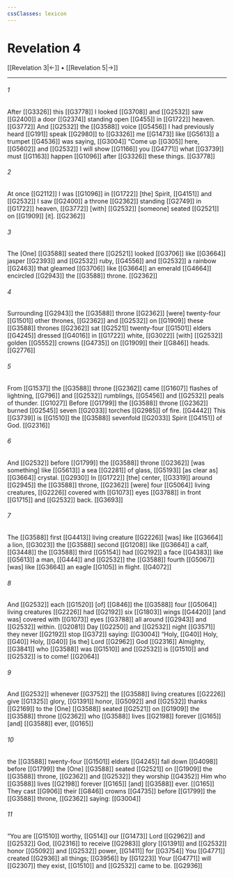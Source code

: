 ```yaml
---
cssClasses: lexicon
---
```


# Revelation 4

[[Revelation 3|←]] • [[Revelation 5|→]]

---

###### 1
After [[G3326]] this [[G3778]] I looked [[G3708]] and [[G2532]] saw [[G2400]] a door [[G2374]] standing open [[G455]] in [[G1722]] heaven. [[G3772]] And [[G2532]] the [[G3588]] voice [[G5456]] I had previously heard [[G191]] speak [[G2980]] to [[G3326]] me [[G1473]] like [[G5613]] a trumpet [[G4536]] was saying, [[G3004]] “Come up [[G305]] here, [[G5602]] and [[G2532]] I will show [[G1166]] you [[G4771]] what [[G3739]] must [[G1163]] happen [[G1096]] after [[G3326]] these things. [[G3778]]

###### 2
At once [[G2112]] I was [[G1096]] in [[G1722]] [the] Spirit, [[G4151]] and [[G2532]] I saw [[G2400]] a throne [[G2362]] standing [[G2749]] in [[G1722]] heaven, [[G3772]] [with] [[G2532]] [someone] seated [[G2521]] on [[G1909]] [it]. [[G2362]]

###### 3
The [One] [[G3588]] seated there [[G2521]] looked [[G3706]] like [[G3664]] jasper [[G2393]] and [[G2532]] ruby, [[G4556]] and [[G2532]] a rainbow [[G2463]] that gleamed [[G3706]] like [[G3664]] an emerald [[G4664]] encircled [[G2943]] the [[G3588]] throne. [[G2362]]

###### 4
Surrounding [[G2943]] the [[G3588]] throne [[G2362]] [were] twenty-four [[G1501]] other thrones, [[G2362]] and [[G2532]] on [[G1909]] these [[G3588]] thrones [[G2362]] sat [[G2521]] twenty-four [[G1501]] elders [[G4245]] dressed [[G4016]] in [[G1722]] white, [[G3022]] [with] [[G2532]] golden [[G5552]] crowns [[G4735]] on [[G1909]] their [[G846]] heads. [[G2776]]

###### 5
From [[G1537]] the [[G3588]] throne [[G2362]] came [[G1607]] flashes of lightning, [[G796]] and [[G2532]] rumblings, [[G5456]] and [[G2532]] peals of thunder. [[G1027]] Before [[G1799]] the [[G3588]] throne [[G2362]] burned [[G2545]] seven [[G2033]] torches [[G2985]] of fire. [[G4442]] This [[G3739]] is [[G1510]] the [[G3588]] sevenfold [[G2033]] Spirit [[G4151]] of God. [[G2316]]

###### 6
And [[G2532]] before [[G1799]] the [[G3588]] throne [[G2362]] [was something] like [[G5613]] a sea [[G2281]] of glass, [[G5193]] [as clear as] [[G3664]] crystal. [[G2930]] In [[G1722]] [the] center, [[G3319]] around [[G2945]] the [[G3588]] throne, [[G2362]] [were] four [[G5064]] living creatures, [[G2226]] covered with [[G1073]] eyes [[G3788]] in front [[G1715]] and [[G2532]] back. [[G3693]]

###### 7
The [[G3588]] first [[G4413]] living creature [[G2226]] [was] like [[G3664]] a lion, [[G3023]] the [[G3588]] second [[G1208]] like [[G3664]] a calf, [[G3448]] the [[G3588]] third [[G5154]] had [[G2192]] a face [[G4383]] like [[G5613]] a man, [[G444]] and [[G2532]] the [[G3588]] fourth [[G5067]] [was] like [[G3664]] an eagle [[G105]] in flight. [[G4072]]

###### 8
And [[G2532]] each [[G1520]] [of] [[G846]] the [[G3588]] four [[G5064]] living creatures [[G2226]] had [[G2192]] six [[G1803]] wings [[G4420]] [and was] covered with [[G1073]] eyes [[G3788]] all around [[G2943]] and [[G2532]] within. [[G2081]] Day [[G2250]] and [[G2532]] night [[G3571]] they never [[G2192]] stop [[G372]] saying: [[G3004]] “Holy, [[G40]] Holy, [[G40]] Holy, [[G40]] [is the] Lord [[G2962]] God [[G2316]] Almighty, [[G3841]] who [[G3588]] was [[G1510]] and [[G2532]] is [[G1510]] and [[G2532]] is to come! [[G2064]]

###### 9
And [[G2532]] whenever [[G3752]] the [[G3588]] living creatures [[G2226]] give [[G1325]] glory, [[G1391]] honor, [[G5092]] and [[G2532]] thanks [[G2169]] to the [One] [[G3588]] seated [[G2521]] on [[G1909]] the [[G3588]] throne [[G2362]] who [[G3588]] lives [[G2198]] forever [[G165]] [and] [[G3588]] ever, [[G165]]

###### 10
the [[G3588]] twenty-four [[G1501]] elders [[G4245]] fall down [[G4098]] before [[G1799]] the [One] [[G3588]] seated [[G2521]] on [[G1909]] the [[G3588]] throne, [[G2362]] and [[G2532]] they worship [[G4352]] Him who [[G3588]] lives [[G2198]] forever [[G165]] [and] [[G3588]] ever. [[G165]] They cast [[G906]] their [[G846]] crowns [[G4735]] before [[G1799]] the [[G3588]] throne, [[G2362]] saying: [[G3004]]

###### 11
“You are [[G1510]] worthy, [[G514]] our [[G1473]] Lord [[G2962]] and [[G2532]] God, [[G2316]] to receive [[G2983]] glory [[G1391]] and [[G2532]] honor [[G5092]] and [[G2532]] power, [[G1411]] for [[G3754]] You [[G4771]] created [[G2936]] all things; [[G3956]] by [[G1223]] Your [[G4771]] will [[G2307]] they exist, [[G1510]] and [[G2532]] came to be. [[G2936]]

